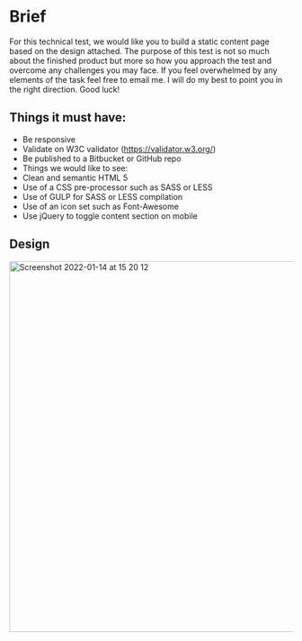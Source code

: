 # Brief

For this technical test, we would like you to build a static content page based on the design attached.
The purpose of this test is not so much about the finished product but more so how you approach the test and overcome any challenges you may face. If you feel overwhelmed by any elements of the task feel free to email me. I will do my best to point you in the right direction.
Good luck!

## Things it must have:
- Be responsive
- Validate on W3C validator (https://validator.w3.org/)
- Be published to a Bitbucket or GitHub repo
- Things we would like to see:
- Clean and semantic HTML 5
- Use of a CSS pre-processor such as SASS or LESS
- Use of GULP for SASS or LESS compilation
- Use of an icon set such as Font-Awesome
- Use jQuery to toggle content section on mobile

## Design

<img width="659" alt="Screenshot 2022-01-14 at 15 20 12" src="https://user-images.githubusercontent.com/70571501/149542671-9666b78f-e722-4b06-8f90-04f6aed9132a.png">
